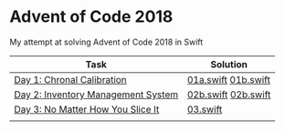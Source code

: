 # Advent of Code 2018

My attempt at solving Advent of Code 2018 in Swift

| Task                                                                      | Solution                                                   |
| ---                                                                       | ---                                                        |
| [Day 1: Chronal Calibration](https://adventofcode.com/2018/day/1)         | [01a.swift](day01/01a.swift)  [01b.swift](day01/01b.swift) |
| [Day 2: Inventory Management System](https://adventofcode.com/2018/day/2) | [02b.swift](day02/02a.swift)  [02b.swift](day02/02b.swift) |
| [Day 3: No Matter How You Slice It](https://adventofcode.com/2018/day/3)  | [03.swift](day03/03.swift)                                 |
|                                                                           |                                                            |

